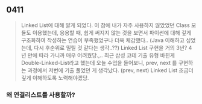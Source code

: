 ## 0411

> Linked List에 대해 알게 되었다.
> 이 참에 내가 자주 사용하지 않았었던 Class 모듈도 이용했는데, 
> 응용할 때, 쉽게 써지지 않는 것을 보면서 파이썬에 대해 깊게 구조화하여 작성하는 연습이 부족했었구나 더욱 체감했다.. (Java 이해하고 싶었는데, 다시 후순위로 밀릴 것 같다는 생각..??)
> Linked List 구현을 거의 3년? 4년 만에 따라 가니까 매우 어려웠당.,..
> 최근 삼성 코테 기출 유형 바뀐게 Double-Linked-List라고 했는데
> 오늘 수업을 들어보니, prev, next 를 구현하는 과정에서 저번에 기출 풀었던 게 생각났다. (prev, next)
> Linked List 조금더 깊게 이해하도록 노력해야겠당.



### 왜 연결리스트를 사용할까?






